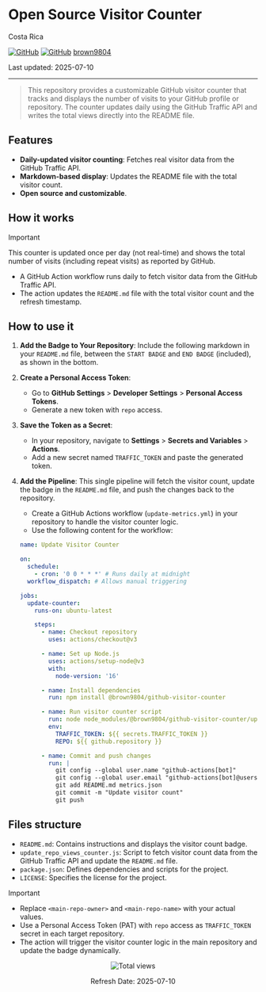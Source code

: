 # Open Source Visitor Counter

Costa Rica

[![GitHub](https://badgen.net/badge/icon/github?icon=github&label)](https://github.com)
[![GitHub](https://img.shields.io/badge/--181717?logo=github&logoColor=ffffff)](https://github.com/)
[brown9804](https://github.com/brown9804)

Last updated: 2025-07-10

----------

> This repository provides a customizable GitHub visitor counter that tracks and displays the number of visits to your GitHub profile or repository. The counter updates daily using the GitHub Traffic API and writes the total views directly into the README file.

## Features

- **Daily-updated visitor counting**: Fetches real visitor data from the GitHub Traffic API.
- **Markdown-based display**: Updates the README file with the total visitor count.
- **Open source and customizable**.

## How it works

> [!IMPORTANT]
> This counter is updated once per day (not real-time) and shows the total number of visits (including repeat visits) as reported by GitHub.

- A GitHub Action workflow runs daily to fetch visitor data from the GitHub Traffic API.
- The action updates the `README.md` file with the total visitor count and the refresh timestamp.

## How to use it

1. **Add the Badge to Your Repository**: Include the following markdown in your `README.md` file, between the `START BADGE` and `END BADGE` (included), as shown in the bottom.
2. **Create a Personal Access Token**:
   - Go to **GitHub Settings** > **Developer Settings** > **Personal Access Tokens**.
   - Generate a new token with `repo` access.
3. **Save the Token as a Secret**:
   - In your repository, navigate to **Settings** > **Secrets and Variables** > **Actions**.
   - Add a new secret named `TRAFFIC_TOKEN` and paste the generated token.
4. **Add the Pipeline**: This single pipeline will fetch the visitor count, update the badge in the `README.md` file, and push the changes back to the repository.
   - Create a GitHub Actions workflow (`update-metrics.yml`) in your repository to handle the visitor counter logic.
   - Use the following content for the workflow:

   ```yaml
   name: Update Visitor Counter
   
   on:
     schedule:
       - cron: '0 0 * * *' # Runs daily at midnight
     workflow_dispatch: # Allows manual triggering
   
   jobs:
     update-counter:
       runs-on: ubuntu-latest
   
       steps:
         - name: Checkout repository
           uses: actions/checkout@v3
   
         - name: Set up Node.js
           uses: actions/setup-node@v3
           with:
             node-version: '16'
   
         - name: Install dependencies
           run: npm install @brown9804/github-visitor-counter
   
         - name: Run visitor counter script
           run: node node_modules/@brown9804/github-visitor-counter/update_repo_views_counter.js
           env:
             TRAFFIC_TOKEN: ${{ secrets.TRAFFIC_TOKEN }}
             REPO: ${{ github.repository }}
   
         - name: Commit and push changes
           run: |
             git config --global user.name "github-actions[bot]"
             git config --global user.email "github-actions[bot]@users.noreply.github.com"
             git add README.md metrics.json
             git commit -m "Update visitor count"
             git push
   ```

## Files structure

- `README.md`: Contains instructions and displays the visitor count badge.
- `update_repo_views_counter.js`: Script to fetch visitor count data from the GitHub Traffic API and update the `README.md` file.
- `package.json`: Defines dependencies and scripts for the project.
- `LICENSE`: Specifies the license for the project.

> [!IMPORTANT]
>
> - Replace `<main-repo-owner>` and `<main-repo-name>` with your actual values.
> - Use a Personal Access Token (PAT) with `repo` access as `TRAFFIC_TOKEN` secret in each target repository.
> - The action will trigger the visitor counter logic in the main repository and update the badge dynamically.

<!-- START BADGE -->
<div align="center">
  <img src="https://img.shields.io/badge/Total%20views-195-limegreen" alt="Total views">
  <p>Refresh Date: 2025-07-10</p>
</div>
<!-- END BADGE -->
